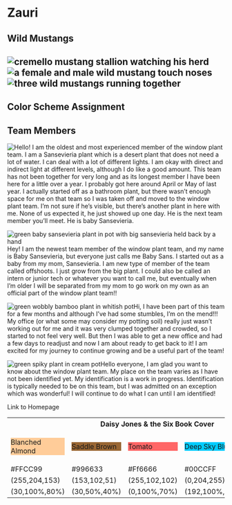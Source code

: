 # Zauri
<h2> Wild Mustangs <h2>
<img src="mustang-image-one.jpg"
	alt="cremello mustang stallion watching his herd" />
<img src="mustang-image-two.jpg"
	alt="a female and male wild mustang touch noses"/>
<img src="mustang-image-three.jpg"
	alt="three wild mustangs running together"/>
<h2>Color Scheme Assignment</h2>

<table>
	<tr>
		<th colspan="5">Daisy Jones & the Six Book Cover</th>
	</tr>
	<tr>
		<td><p style="background-color:rgb(255,204,153);"> Blanched Almond</p></td>
		<td><p style="background-color:rgb(153,102,51);">Saddle Brown</p></td>
		<td><p style="background-color:rgb(255,102,102);">Tomato</p></td>
		<td><p style= "background-color:rgb(0,204,255);">Deep Sky Blue</p></td>
		<td><p style= "background-color:rgb(255,255,0);">Yellow</p></td>
	</tr>
	<tr>
		<td>#FFCC99</td>
		<td>#996633</td>
		<td>#Ff6666</td>
		<td>#00CCFF</td>
		<td>#FFFF00</td>
	</tr>
	<tr>
		<td>(255,204,153)</td>
		<td>(153,102,51)</td>
		<td>(255,102,102)</td>
		<td>(0,204,255)</td>
		<td>(255,255,0)</td>
	</tr>
	<tr>
		<td>(30,100%,80%)</td>
		<td>(30,50%,40%)</td>
		<td>(0,100%,70%)</td>
		<td>(192,100%,50%)</td>
		<td>(60,100%,50%)</td>
	</tr>

<h2>Team Members</h2>
<img src= "sanseveria-plant.jpg” alt= “green developed sansevieria plant in a grey pot" style= "float:left;">
<p>Hello! I am the oldest and most experienced member of the window plant team. I am a Sansevieria plant which is a desert plant that does not need a lot of water. I can deal with a lot of different lights. I am okay with direct and indirect light at different levels, although I do like a good amount. This team has not been together for very long and as its longest member I have been here for a little over a year. I probably got here around April or May of last year. I actually started off as a bathroom plant, but there wasn’t enough space for me on that team so I was taken off and moved to the window plant team. I’m not sure if he’s visible, but there’s another plant in here with me. None of us expected it, he just showed up one day. He is the next team member you’ll meet. He is baby Sansevieria. </p>
<img src="baby-sans-plant.jpg" alt="green baby sansevieria plant in pot with big sansevieria held back by a hand" style="float:left;">
<p>Hey! I am the newest team member of the window plant team, and my name is Baby Sansevieria, but everyone just calls me Baby Sans. I started out as a baby from my mom, Sansevieria. I am new type of member of the team called offshoots. I just grow from the big plant. I could also be called an intern or junior tech or whatever you want to call me, but eventually when I’m older I will be separated from my mom to go work on my own as an official part of the window plant team!!</p>
<img src="bamboo-plant.jpg" alt="green wobbly bamboo plant in whitish pot" style= "float:left;">
<p>Hi, I have been part of this team for a few months and although I’ve had some stumbles, I’m on the mend!!! My office (or what some may consider my potting soil) really just wasn’t working out for me and it was very clumped together and crowded, so I started to not feel very well. But then I was able to get a new office and had a few days to readjust and now I am about ready to get back to it! I am excited for my journey to continue growing and be a useful part of the team!</p>
<img src="unidentified-plant.jpg" alt="green spiky plant in cream pot" style="float:left;">
<p>Hello everyone, I am glad you want to know about the window plant team. My place on the team varies as I have not been identified yet. My identification is a work in progress. Identification is typically needed to be on this team, but I was admitted on an exception which was wonderful! I will continue to do what I can until I am identified!</p>

<p>Link to Homepage</p>
